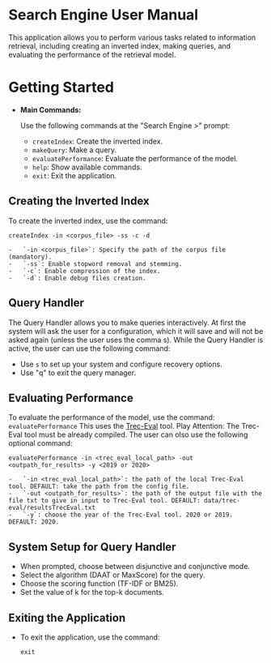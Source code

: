 
# Search Engine User Manual

This application allows you to perform various tasks related to information retrieval, including creating an inverted index, making queries, and evaluating the performance of the retrieval model.

# Getting Started

- **Main Commands:**

  Use the following commands at the "Search Engine >" prompt:
    -   `createIndex`: Create the inverted index.
    -   `makeQuery`: Make a query.
    -   `evaluatePerformance`: Evaluate the performance of the model.
    -   `help`: Show available commands.
    -   `exit`: Exit the application.

## Creating the Inverted Index

To create the inverted index, use the command:

    createIndex -in <corpus_file> -ss -c -d
    
    -   `-in <corpus_file>`: Specify the path of the corpus file (mandatory).
    -   `-ss`: Enable stopword removal and stemming.
    -   `-c`: Enable compression of the index.
    -   `-d`: Enable debug files creation.

## Query Handler

The Query Handler allows you to make queries interactively.
At first the system will ask the user for a configuration, which it will save and will not be asked again (unless the user uses the comma s).
While the Query Handler is active, the user can use the following command:
- Use `s` to set up your system and configure recovery options.
- Use "q" to exit the query manager.


## Evaluating Performance
To evaluate the performance of the model, use the command: `evaluatePerformance` This uses the <a href="https://github.com/usnistgov/trec_eval">Trec-Eval</a> tool.
Play Attention: The Trec-Eval tool must be already compiled.
The user can olso use the following optional command:

    evaluatePerformance -in <trec_eval_local_path> -out <outpath_for_results> -y <2019 or 2020>
    
    -   `-in <trec_eval_local_path>`: the path of the local Trec-Eval tool. DEFAULT: take the path from the config file.
    -   `-out <outpath_for_results>`: the path of the output file with the file txt to give in input to Trec-Eval tool. DEFAULT: data/trec-eval/resultsTrecEval.txt
    -   `-y`: choose the year of the Trec-Eval tool. 2020 or 2019. DEFAULT: 2020.

## System Setup for Query Handler

-   When prompted, choose between disjunctive and conjunctive mode.
-   Select the algorithm (DAAT or MaxScore) for the query.
-   Choose the scoring function (TF-IDF or BM25).
-   Set the value of k for the top-k documents.

## Exiting the Application

-   To exit the application, use the command:
    
    `exit` 
